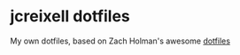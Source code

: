 # jcreixell dotfiles

My own dotfiles, based on Zach Holman's awesome [dotfiles](https://github.com/holman/dotfiles)
